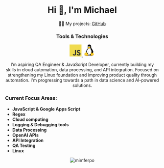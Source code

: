 <h1 align="center">Hi 👋, I'm Michael</h1>

<p align="center">👨‍💻 My projects: <a href="https://github.com/mimferpo?tab=repositories">GitHub</a></p>

<h3 align="center">Tools & Technologies</h3>
<p align="center">
  <a href="https://developer.mozilla.org/en-US/docs/Web/JavaScript" target="_blank" rel="noreferrer">
    <img src="https://raw.githubusercontent.com/devicons/devicon/master/icons/javascript/javascript-original.svg" alt="JavaScript" width="40" height="40"/>
  </a>
  <a href="https://www.linux.org/" target="_blank" rel="noreferrer">
    <img src="https://raw.githubusercontent.com/devicons/devicon/master/icons/linux/linux-original.svg" alt="Linux" width="40" height="40"/>
  </a>
</p>

<p align="center">
  I’m aspiring QA Engineer & JavaScript Developer, currently building my skills in cloud automation, data processing, and API integration. Focused on strengthening my Linux foundation and improving product quality through automation. I'm progressing towards a path in data science and AI-powered solutions.
</p>

### Current Focus Areas:
- **JavaScript & Google Apps Script**
- **Regex**  
- **Cloud computing**
- **Logging & Debugging tools**
- **Data Processing**
- **OpenAI APIs**
- **API Integration**
- **QA Testing**
- **Linux**

<p align="center">
  <img src="https://github-readme-stats.vercel.app/api/top-langs?username=mimferpo&show_icons=true&locale=en&layout=compact" alt="mimferpo" />
</p>
